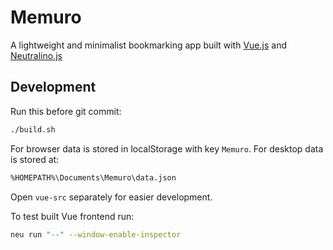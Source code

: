 # Memuro

A lightweight and minimalist bookmarking app built with [Vue.js](https://vuejs.org/) and [Neutralino.js](https://neutralino.js.org/)


## Development

Run this before git commit:

```bash
./build.sh
```

For browser data is stored in localStorage with key `Memuro`. For desktop data is stored at:

```bash
%HOMEPATH%\Documents\Memuro\data.json
```

Open `vue-src` separately for easier development.

To test built Vue frontend run:

```bash
neu run "--" --window-enable-inspector
```